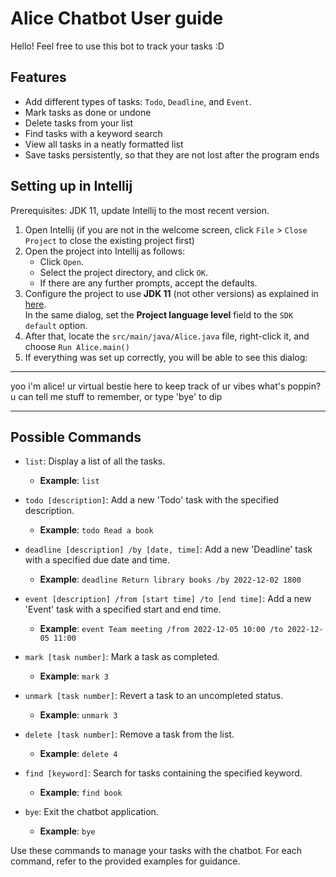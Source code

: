 # Alice Chatbot User guide

Hello! Feel free to use this bot to track your tasks :D

## Features

- Add different types of tasks: `Todo`, `Deadline`, and `Event`.
- Mark tasks as done or undone
- Delete tasks from your list
- Find tasks with a keyword search
- View all tasks in a neatly formatted list
- Save tasks persistently, so that they are not lost after the program ends

## Setting up in Intellij

Prerequisites: JDK 11, update Intellij to the most recent version.

1. Open Intellij (if you are not in the welcome screen, click `File` > `Close Project` to close the existing project first)
2. Open the project into Intellij as follows:
    - Click `Open`.
    - Select the project directory, and click `OK`.
    - If there are any further prompts, accept the defaults.
3. Configure the project to use **JDK 11** (not other versions) as explained in [here](https://www.jetbrains.com/help/idea/sdk.html#set-up-jdk).<br>
   In the same dialog, set the **Project language level** field to the `SDK default` option.
4. After that, locate the `src/main/java/Alice.java` file, right-click it, and choose `Run Alice.main()`
5. If everything was set up correctly, you will be able to see this dialog:
____________________________________________________________
yoo i'm alice! ur virtual bestie here to keep track of ur vibes
what's poppin? u can tell me stuff to remember, or type 'bye' to dip
____________________________________________________________

## Possible Commands

- `list`: Display a list of all the tasks.
    - **Example**: `list`

- `todo [description]`: Add a new 'Todo' task with the specified description.
    - **Example**: `todo Read a book`

- `deadline [description] /by [date, time]`: Add a new 'Deadline' task with a specified due date and time.
    - **Example**: `deadline Return library books /by 2022-12-02 1800`

- `event [description] /from [start time] /to [end time]`: Add a new 'Event' task with a specified start and end time.
    - **Example**: `event Team meeting /from 2022-12-05 10:00 /to 2022-12-05 11:00`

- `mark [task number]`: Mark a task as completed.
    - **Example**: `mark 3`

- `unmark [task number]`: Revert a task to an uncompleted status.
    - **Example**: `unmark 3`

- `delete [task number]`: Remove a task from the list.
    - **Example**: `delete 4`

- `find [keyword]`: Search for tasks containing the specified keyword.
    - **Example**: `find book`

- `bye`: Exit the chatbot application.
    - **Example**: `bye`

Use these commands to manage your tasks with the chatbot. For each command, refer to the provided examples for guidance.
